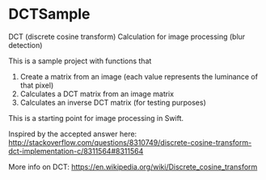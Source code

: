 # DCTSample
DCT (discrete cosine transform) Calculation for image processing (blur detection)

This is a sample project with functions that 
1. Create a matrix from an image (each value represents the luminance of that pixel)
2. Calculates a DCT matrix from an image matrix
3. Calculates an inverse DCT matrix (for testing purposes)

This is a starting point for image processing in Swift.

Inspired by the accepted answer here:
http://stackoverflow.com/questions/8310749/discrete-cosine-transform-dct-implementation-c/8311564#8311564

More info on DCT:
https://en.wikipedia.org/wiki/Discrete_cosine_transform
